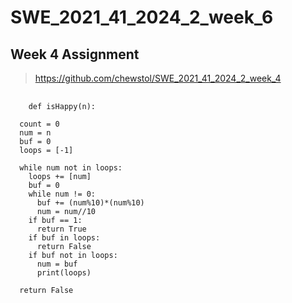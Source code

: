 # SWE_2021_41_2024_2_week_6
## Week 4 Assignment
>https://github.com/chewstol/SWE_2021_41_2024_2_week_4
<pre>
  <code>
    def isHappy(n):

  count = 0
  num = n
  buf = 0
  loops = [-1]

  while num not in loops:
    loops += [num]
    buf = 0
    while num != 0:
      buf += (num%10)*(num%10)
      num = num//10
    if buf == 1:
      return True
    if buf in loops:
      return False
    if buf not in loops:
      num = buf
      print(loops)

  return False

  </code>
</pre>
